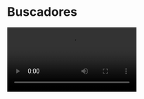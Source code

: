 # Buscadores

![](https://digi21.blob.core.windows.net/videos-ayuda/desarrollo/10.%20Buscadores.mp4)



